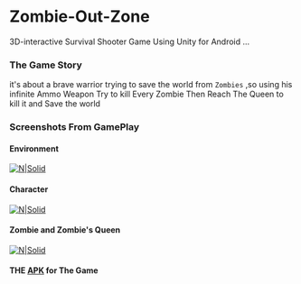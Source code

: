 # Zombie-Out-Zone
3D-interactive Survival Shooter Game Using Unity for Android ...

### The Game Story
it's about a brave warrior trying to save the world from `Zombies`
,so using his infinite Ammo Weapon Try to kill Every Zombie Then Reach The Queen to kill it and Save the world

### Screenshots From GamePlay
#### Environment

[![N|Solid](https://scontent-cai1-1.xx.fbcdn.net/v/t1.15752-9/34302689_2117914035155362_5121357181714694144_n.png?_nc_cat=0&oh=af81336c17603dd3c2ca7e750889bc27&oe=5B7FE2AF)]()

#### Character

[![N|Solid](https://scontent-cai1-1.xx.fbcdn.net/v/t1.15752-9/34138833_2117914555155310_1437889913226788864_n.png?_nc_cat=0&oh=6f7e371a9f8e8bdeb9f6faaeba34abd1&oe=5BB5F782)]()


#### Zombie and Zombie's Queen

[![N|Solid](https://scontent-cai1-1.xx.fbcdn.net/v/t1.15752-9/33921745_2117915061821926_3587956099292069888_n.png?_nc_cat=0&oh=cb80f89a572e6a604cf50fa91e3dacaa&oe=5BC29491)]()


#### THE [APK](https://drive.google.com/open?id=1ww91WYR66aaaNmIw1B0d2LXv_19EWvMyt) for The Game
